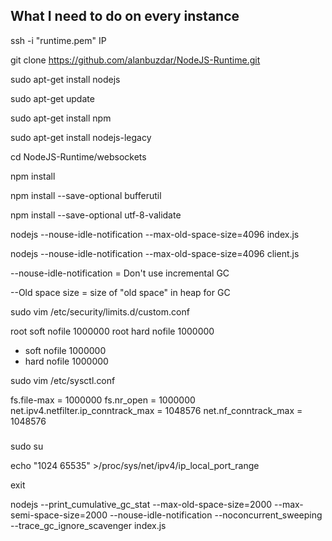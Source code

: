 ## What I need to do on every instance

ssh -i "runtime.pem" IP

git clone https://github.com/alanbuzdar/NodeJS-Runtime.git

sudo apt-get install nodejs

sudo apt-get update

sudo apt-get install npm

sudo apt-get install nodejs-legacy

cd NodeJS-Runtime/websockets

npm install

npm install --save-optional bufferutil

npm install --save-optional utf-8-validate


nodejs --nouse-idle-notification --max-old-space-size=4096 index.js

nodejs --nouse-idle-notification --max-old-space-size=4096 client.js

--nouse-idle-notification = Don't use incremental GC

--Old space size = size of "old space" in heap for GC

sudo vim /etc/security/limits.d/custom.conf

root soft nofile 1000000
root hard nofile 1000000
* soft nofile 1000000
* hard nofile 1000000

sudo vim /etc/sysctl.conf

fs.file-max = 1000000
fs.nr_open = 1000000
net.ipv4.netfilter.ip_conntrack_max = 1048576
net.nf_conntrack_max = 1048576

### 
sudo su

echo "1024 65535" >/proc/sys/net/ipv4/ip_local_port_range

exit

 nodejs --print_cumulative_gc_stat  --max-old-space-size=2000 --max-semi-space-size=2000 --nouse-idle-notification --noconcurrent_sweeping --trace_gc_ignore_scavenger index.js
